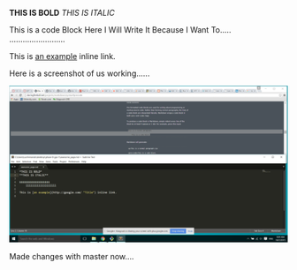 **THIS IS BOLD**
*THIS IS ITALIC*

This is a code
	Block Here I Will Write
	It Because I Want To.....
	.........................

This is [an example](http://google.com/ "Title") inline link.

Here is a screenshot of us working......

![Alt text](/Share.png)

Made changes with master now....